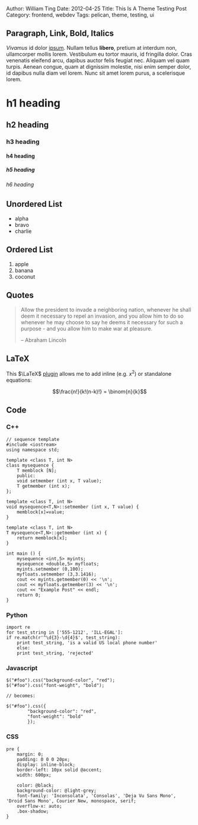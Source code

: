 Author: William Ting
Date: 2012-04-25
Title: This Is A Theme Testing Post
Category: frontend, webdev
Tags: pelican, theme, testing, ui


## Paragraph, Link, Bold, Italics

*Vivamus* id dolor [ipsum](http://www.lipsum.com/). Nullam tellus **libero**,
pretium at interdum non, ullamcorper mollis lorem. Vestibulum eu tortor mauris,
id fringilla dolor.  Cras venenatis eleifend arcu, dapibus auctor felis feugiat
nec. Aliquam vel quam turpis. Aenean congue, quam at dignissim molestie, nisi
enim semper dolor, id dapibus nulla diam vel lorem. Nunc sit amet lorem purus, a
scelerisque lorem.

# h1 heading

## h2 heading

### h3 heading

#### h4 heading

##### h5 heading

###### h6 heading

## Unordered List

- alpha
- bravo
- charlie

## Ordered List

1. apple
2. banana
3. coconut

## Quotes

> Allow the president to invade a neighboring nation, whenever he shall deem it
> necessary to repel an invasion, and you allow him to do so whenever he may
> choose to say he deems it necessary for such a purpose - and you allow him to
> make war at pleasure.
>
> – Abraham Lincoln

## LaTeX

This $\LaTeX$ [plugin](https://github.com/barrysteyn/pelican_plugin-latex)
allows me to add inline (e.g. $x^2$) or standalone equations:

$$\frac{n!}{k!(n-k)!} = \binom{n}{k}$$

## Code

### C++

    // sequence template
    #include <iostream>
    using namespace std;

    template <class T, int N>
    class mysequence {
        T memblock [N];
        public:
        void setmember (int x, T value);
        T getmember (int x);
    };

    template <class T, int N>
    void mysequence<T,N>::setmember (int x, T value) {
        memblock[x]=value;
    }

    template <class T, int N>
    T mysequence<T,N>::getmember (int x) {
        return memblock[x];
    }

    int main () {
        mysequence <int,5> myints;
        mysequence <double,5> myfloats;
        myints.setmember (0,100);
        myfloats.setmember (3,3.1416);
        cout << myints.getmember(0) << '\n';
        cout << myfloats.getmember(3) << '\n';
        cout << "Example Post" << endl;
        return 0;
    }

### Python

    import re
    for test_string in ['555-1212', 'ILL-EGAL']:
    if re.match(r'^\d{3}-\d{4}$', test_string):
        print test_string, 'is a valid US local phone number'
        else:
        print test_string, 'rejected'

### Javascript

    $("#foo").css("background-color", "red");
    $("#foo").css("font-weight", "bold");

    // becomes:

    $("#foo").css({
            "background-color": "red",
            "font-weight": "bold"
            });

### CSS

    pre {
        margin: 0;
        padding: 0 0 0 20px;
        display: inline-block;
        border-left: 10px solid @accent;
        width: 600px;

        color: @black;
        background-color: @light-grey;
        font-family: 'Inconsolata', 'Consolas', 'Deja Vu Sans Mono', 'Droid Sans Mono', Courier New, monospace, serif;
        overflow-x: auto;
        .box-shadow;
    }